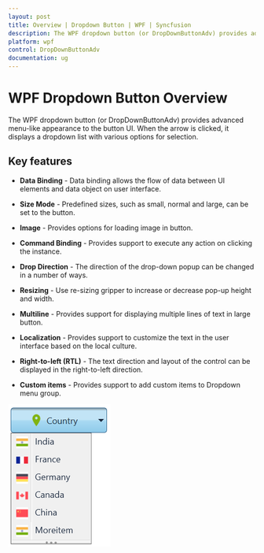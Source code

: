 ```yaml
---
layout: post
title: Overview | Dropdown Button | WPF | Syncfusion
description: The WPF dropdown button (or DropDownButtonAdv) provides advanced menu-like appearance to the button UI.
platform: wpf
control: DropDownButtonAdv
documentation: ug
---
```


# WPF Dropdown Button Overview

The WPF dropdown button (or DropDownButtonAdv) provides advanced menu-like appearance to the button UI. When the arrow is clicked, it displays a dropdown list with various options for selection.

## Key features

* **Data Binding** - Data binding allows the flow of data between UI elements and data object on user interface.

* **Size Mode** - Predefined sizes, such as small, normal and large, can be set to the button.

* **Image** - Provides options for loading image in button.

* **Command Binding** - Provides support to execute any action on clicking the instance.

* **Drop Direction** - The direction of the drop-down popup can be changed in a number of ways.

* **Resizing** - Use re-sizing gripper to increase or decrease pop-up height and width.

* **Multiline** - Provides support for displaying multiple lines of text in large button.

* **Localization** - Provides support to customize the text in the user interface based on the local culture.

* **Right-to-left (RTL)** - The text direction and layout of the control can be displayed in the right-to-left direction.

* **Custom items** - Provides support to add custom items to Dropdown menu group.

![DropDownButtonAdv-Overview](Overview_images/Overview_img1.png)

